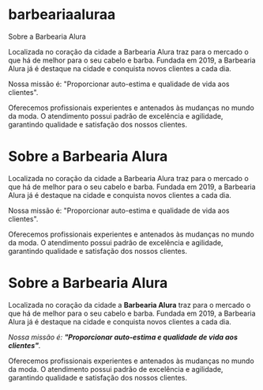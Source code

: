 # barbeariaaluraa
Sobre a Barbearia Alura

Localizada no coração da cidade a Barbearia Alura traz para o mercado o que há de melhor para o seu cabelo e barba. Fundada em 2019, a Barbearia Alura já é destaque na cidade e conquista novos clientes a cada dia.

Nossa missão é: "Proporcionar auto-estima e qualidade de vida aos clientes".

Oferecemos profissionais experientes e antenados às mudanças no mundo da moda. O atendimento possui padrão de excelência e agilidade, garantindo qualidade e satisfação dos nossos clientes.
<h1>Sobre a Barbearia Alura</h1>

<p>Localizada no coração da cidade a Barbearia Alura traz para o mercado o que há de melhor para o seu cabelo e barba. 
Fundada em 2019, a Barbearia Alura já é destaque na cidade e conquista novos clientes a cada dia.</p>

<p>Nossa missão é: "Proporcionar auto-estima e qualidade de vida aos clientes".</p>

<p>Oferecemos profissionais experientes e antenados às mudanças no mundo da moda. 
O atendimento possui padrão de excelência e agilidade, garantindo qualidade e satisfação dos nossos clientes.</p>
<h1>Sobre a Barbearia Alura</h1>

<p>Localizada no coração da cidade a <strong>Barbearia Alura</strong> traz para o mercado o que há de melhor para o seu cabelo e barba. 
Fundada em 2019, a Barbearia Alura já é destaque na cidade e conquista novos clientes a cada dia.</p>

<p><em>Nossa missão é: <strong>"Proporcionar auto-estima e qualidade de vida aos clientes"</strong>.</em></p>

<p>Oferecemos profissionais experientes e antenados às mudanças no mundo da moda. 
O atendimento possui padrão de excelência e agilidade, garantindo qualidade e satisfação dos nossos clientes.</p>
